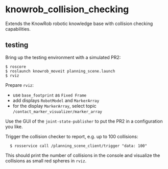 # knowrob_collision_checking
Extends the KnowRob robotic knowledge base with collision checking capabilities.

## testing
Bring up the testing environment with a simulated PR2:
```
$ roscore
$ roslaunch knowrob_moveit planning_scene.launch
$ rviz
```

Prepare ```rviz```:
  * use ```base_footprint``` as ```Fixed Frame```
  * add displays ```RobotModel``` and ```MarkerArray```
  * for the display ```MarkerArray```, select topic ```/contact_marker_visualizer/marker_array```

Use the GUI of the ```joint-state-publisher``` to put the PR2 in a configuration you like. 

Trigger the collision checker to report, e.g. up to 100 collisions:

```
  $ rosservice call /planning_scene_client/trigger "data: 100"
```

This should print the number of collisions in the console and visualize the collisions as small red spheres in ```rviz```.
